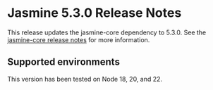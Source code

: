 # Jasmine 5.3.0 Release Notes

This release updates the jasmine-core dependency to 5.3.0. See the
[jasmine-core release notes](https://github.com/jasmine/jasmine/blob/main/release_notes/5.3.0.md)
for more information.

## Supported environments

This version has been tested on Node 18, 20, and 22.

